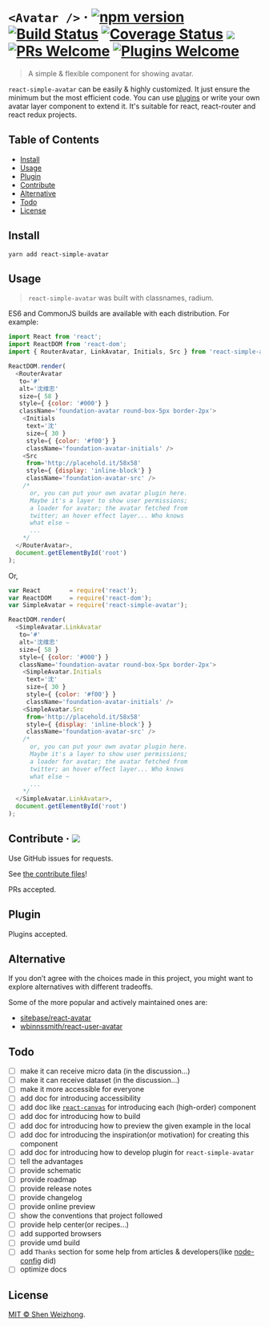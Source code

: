 # `<Avatar />` &middot;  [![npm version](https://img.shields.io/npm/v/react-simple-avatar.svg?style=flat)](https://www.npmjs.com/package/react-simple-avatar)&nbsp;[![Build Status](https://travis-ci.org/iTonyYo/react-simple-avatar.svg?branch=master)](https://travis-ci.org/iTonyYo/react-simple-avatar)&nbsp;[![Coverage Status](https://coveralls.io/repos/github/iTonyYo/react-simple-avatar/badge.svg?branch=master)](https://coveralls.io/github/iTonyYo/react-simple-avatar?branch=master)&nbsp;[![](https://img.shields.io/npm/dm/react-simple-avatar.svg)](https://www.npmjs.com/package/react-simple-avatar)&nbsp;[![PRs Welcome](https://img.shields.io/badge/PRs-welcome-brightgreen.svg)](#contribute)&nbsp;[![Plugins Welcome](https://img.shields.io/badge/Plugins-welcome-brightgreen.svg)](#plugin)

> A simple & flexible component for showing avatar.

`react-simple-avatar` can be easily & highly customized. It just ensure the minimum but the most efficient code. You can use [plugins](#plugin) or write your own avatar layer component to extend it. It's suitable for react, react-router and react redux projects.

## Table of Contents

- [Install](#install)
- [Usage](#usage)
- [Plugin](#plugin)
- [Contribute](#contribute)
- [Alternative](#alternative)
- [Todo](#todo)
- [License](#license)

## Install

```shell
yarn add react-simple-avatar
```

## Usage

> `react-simple-avatar` was built with classnames, radium.

ES6 and CommonJS builds are available with each distribution. For example:

```javascript
import React from 'react';
import ReactDOM from 'react-dom';
import { RouterAvatar, LinkAvatar, Initials, Src } from 'react-simple-avatar';

ReactDOM.render(
  <RouterAvatar
   to='#'
   alt='沈维忠'
   size={ 58 }
   style={ {color: '#000'} }
   className='foundation-avatar round-box-5px border-2px'>
    <Initials
     text='沈'
     size={ 30 }
     style={ {color: '#f00'} }
     className='foundation-avatar-initials' />
    <Src
     from='http://placehold.it/58x58'
     style={ {display: 'inline-block'} }
     className='foundation-avatar-src' />
    /*
      or, you can put your own avatar plugin here.
      Maybe it's a layer to show user permissions;
      a loader for avatar; the avatar fetched from
      twitter; an hover effect layer... Who knows
      what else ~
      ...
    */
  </RouterAvatar>,
  document.getElementById('root')
);
```

Or,

```javascript
var React        = require('react');
var ReactDOM     = require('react-dom');
var SimpleAvatar = require('react-simple-avatar');

ReactDOM.render(
  <SimpleAvatar.LinkAvatar
   to='#'
   alt='沈维忠'
   size={ 58 }
   style={ {color: '#000'} }
   className='foundation-avatar round-box-5px border-2px'>
    <SimpleAvatar.Initials
     text='沈'
     size={ 30 }
     style={ {color: '#f00'} }
     className='foundation-avatar-initials' />
    <SimpleAvatar.Src
     from='http://placehold.it/58x58'
     style={ {display: 'inline-block'} }
     className='foundation-avatar-src' />
    /*
      or, you can put your own avatar plugin here.
      Maybe it's a layer to show user permissions;
      a loader for avatar; the avatar fetched from
      twitter; an hover effect layer... Who knows
      what else ~
      ...
    */
  </SimpleAvatar.LinkAvatar>,
  document.getElementById('root')
);
```

## Contribute &middot; [![](https://img.shields.io/gitter/room/react-simple-avatar/react-simple-avatar.svg)](https://gitter.im/react-simple-avatar/Lobby?utm_source=share-link&utm_medium=link&utm_campaign=share-link)

Use GitHub issues for requests.

See [the contribute files](https://github.com/iTonyYo/react-simple-avatar/tree/master/.github)!

PRs accepted.

## Plugin

Plugins accepted.

## Alternative

If you don’t agree with the choices made in this project, you might want to explore alternatives with different tradeoffs.

Some of the more popular and actively maintained ones are:

- [sitebase/react-avatar](https://www.npmjs.com/package/react-avatar)
- [wbinnssmith/react-user-avatar](https://www.npmjs.com/package/react-user-avatar)

## Todo

- [ ] make it can receive micro data (in the discussion...)
- [ ] make it can receive dataset (in the discussion...)
- [ ] make it more accessible for everyone
- [ ] add doc for introducing accessibility
- [ ] add doc like [`react-canvas`](https://github.com/Flipboard/react-canvas#react-canvas-components) for introducing each (high-order) component
- [ ] add doc for introducing how to build
- [ ] add doc for introducing how to preview the given example in the local
- [ ] add doc for introducing the inspiration(or motivation) for creating this component
- [ ] add doc for introducing how to develop plugin for `react-simple-avatar`
- [ ] tell the advantages
- [ ] provide schematic
- [ ] provide roadmap
- [ ] provide release notes
- [ ] provide changelog
- [ ] provide online preview
- [ ] show the conventions that project followed
- [ ] provide help center(or recipes...)
- [ ] add supported browsers
- [ ] provide umd build
- [ ] add `Thanks` section for some help from articles & developers(like [node-config](https://github.com/lorenwest/node-config#contributors) did)
- [ ] optimize docs

## License

[MIT © Shen Weizhong](https://github.com/iTonyYo/react-simple-avatar/blob/master/LICENSE).
